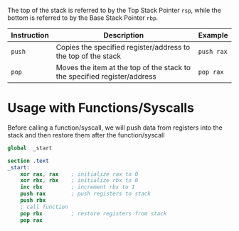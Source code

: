 The top of the stack is referred to by the Top Stack Pointer `rsp`, while the bottom is referred to by the Base Stack Pointer `rbp`.

|**Instruction**|**Description**|**Example**|
|---|---|---|
|`push`|Copies the specified register/address to the top of the stack|`push rax`|
|`pop`|Moves the item at the top of the stack to the specified register/address|`pop rax`|

# Usage with Functions/Syscalls 
Before calling a function/syscall, we will push data from registers into the stack and then restore them after the function/syscall 
```nasm
global  _start

section .text
_start:
    xor rax, rax    ; initialize rax to 0
    xor rbx, rbx    ; initialize rbx to 0
    inc rbx         ; increment rbx to 1
    push rax        ; push registers to stack
    push rbx
    ; call function
    pop rbx         ; restore registers from stack
    pop rax
```

